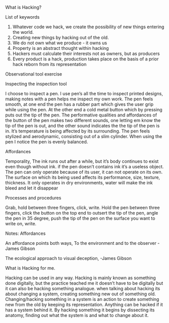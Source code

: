 What is Hacking?

  List of keywords
1. Whatever code we hack, we create the possibility of new things entering the world.
2. Creating new things by hacking out of the old.
3. We do not own what we produce - it owns us
4. Property is an abstract thought within hacking
5. Hackers must calculate their interests not as owners, but as producers
6. Every product is a hack, production takes place on the basis of a prior hack reborn from its representation



Observational tool exercise

Inspecting the inspection tool

I choose to inspect a pen.
I use pen’s all the time to inspect printed designs, making notes with a pen helps me inspect my own work.
The pen feels smooth, at one end the pen has a rubber part which gives the user grip while using the pen. At the other end a cold metal button which by pressing puts out the tip of the pen.
The performative qualities and affordances of the button of the pen makes two different sounds, one letting em know the tip of the pen is out, and the other sound indicates the the tip of the pen is in.
It’s temperature is being affected by its surrounding.
The pen feels stylized and aerodynamic, consisting out of a slim cylinder.
When using the pen I notice the pen is evenly balanced.

Affordances

Temporality, The ink runs out after a while, but it’s body continues to exist even though without ink. 
if the pen doesn’t contains ink it’s a useless object. 
The pen can only operate because of its user, it can not operate on its own. 
The surface on which its being used affects its performance, size, texture, thickness.
It only operates in dry environments, water will make the ink bleed and let it disappear

Processes and procedures 

Grab, hold between three fingers, click, write. 
Hold the pen between three fingers, click the button on the top end to outsert the tip of the pen, angle the pen in 35 degree, push the tip of the pen on the surface you want to write on, write.

Notes:
Affordances

An affordance points both ways,
To the environment and to the observer
-James Gibson

The ecological approach to visual deception,
-James Gibson



What is Hacking for me.

Hacking can be used in any way. Hacking is mainly known as something done digitally, but the practice teached me it doesn’t have to be digitally but it can also be hacking something analogue. 
when talking about hacking its about changing a system, creating something new out of something old. Changing/hacking something in a system is an action to create something new from the old by keeping its representation. 
Anything can be hacked if it has a system behind it. By hacking something it begins by dissecting its anatomy, finding out what the system is and what to change about it. 
